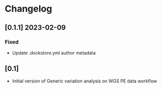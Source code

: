 # Changelog

## [0.1.1] 2023-02-09

### Fixed
- Update .dockstore.yml author metadata

## [0.1]

- Initial version of Generic variation analysis on WGS PE data workflow
